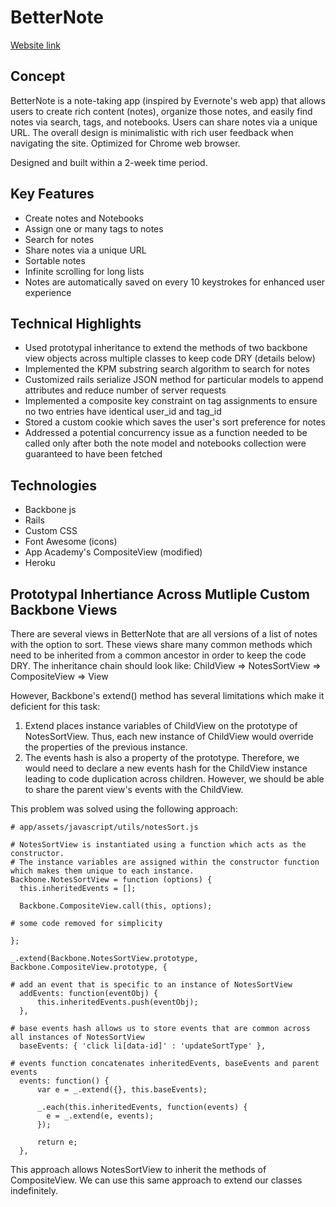 # BetterNote

[Website link][weburl]

[weburl]: https://www.better-note.com/

## Concept

BetterNote is a note-taking app (inspired by Evernote's web app) that allows users to create rich content (notes), organize those notes, and easily find notes via search, tags,  and notebooks.  Users can share notes via a unique URL. The overall design is minimalistic with rich user feedback when navigating the site. Optimized for Chrome web browser.

Designed and built within a 2-week time period.

## Key Features
- Create notes and Notebooks
- Assign one or many tags to notes
- Search for notes
- Share notes via a unique URL
- Sortable notes
- Infinite scrolling for long lists
- Notes are automatically saved on every 10 keystrokes for enhanced user experience

## Technical Highlights
- Used prototypal inheritance to extend the methods of two backbone view objects across multiple classes to keep code DRY (details below)
- Implemented the KPM substring search algorithm to search for notes
- Customized rails serialize JSON method for particular models to append attributes and reduce number of server requests
- Implemented a composite key constraint on tag assignments to ensure no two entries have identical user_id and tag_id
- Stored a custom cookie which saves the user's sort preference for notes
- Addressed a potential concurrency issue as a function needed to be called only after both the note model and notebooks collection were guaranteed to have been fetched

## Technologies
- Backbone js
- Rails
- Custom CSS
- Font Awesome (icons)
- App Academy's CompositeView (modified)
- Heroku

## Prototypal Inhertiance Across Mutliple Custom Backbone Views
There are several views in BetterNote that are all versions of a list of notes with the option to sort.  These views share many common methods which need to be inherited from a common ancestor in order to keep the code DRY.  The inheritance chain should look like: ChildView => NotesSortView => CompositeView => View

However, Backbone's extend() method has several limitations which make it deficient for this task:

1. Extend places instance variables of ChildView on the prototype of NotesSortView.  Thus, each new instance of ChildView would override the properties of the previous instance.
2. The events hash is also a property of the prototype.  Therefore, we would need to declare a new events hash for the ChildView instance leading to code duplication across children.  However, we should be able to share the parent view's events with the ChildView.

This problem was solved using the following approach:

```
# app/assets/javascript/utils/notesSort.js

# NotesSortView is instantiated using a function which acts as the constructor.  
# The instance variables are assigned within the constructor function which makes them unique to each instance.
Backbone.NotesSortView = function (options) {
  this.inheritedEvents = [];

  Backbone.CompositeView.call(this, options);

# some code removed for simplicity

};

_.extend(Backbone.NotesSortView.prototype, Backbone.CompositeView.prototype, {

# add an event that is specific to an instance of NotesSortView
  addEvents: function(eventObj) {
      this.inheritedEvents.push(eventObj);
  },

# base events hash allows us to store events that are common across all instances of NotesSortView
  baseEvents: { 'click li[data-id]' : 'updateSortType' },

# events function concatenates inheritedEvents, baseEvents and parent events
  events: function() {
      var e = _.extend({}, this.baseEvents);

      _.each(this.inheritedEvents, function(events) {
        e = _.extend(e, events);
      });

      return e;
  },

  ```

This approach allows NotesSortView to inherit the methods of CompositeView.  We can use this same approach to extend our classes indefinitely.

